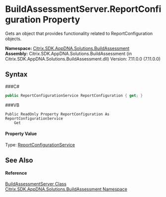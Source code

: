 # BuildAssessmentServer.ReportConfiguration Property 
 

Gets an object that provides functionality related to ReportConfiguration objects.

**Namespace:**&nbsp;<a href="N_Citrix_SDK_AppDNA_Solutions_BuildAssessment">Citrix.SDK.AppDNA.Solutions.BuildAssessment</a><br />**Assembly:**&nbsp;Citrix.SDK.AppDNA.Solutions.BuildAssessment (in Citrix.SDK.AppDNA.Solutions.BuildAssessment.dll) Version: 7.11.0.0 (7.11.0.0)

## Syntax

###C#
```csharp
public ReportConfigurationService ReportConfiguration { get; }
```

###VB
```vbnet
Public ReadOnly Property ReportConfiguration As ReportConfigurationService
	Get
```


#### Property Value
Type: <a href="T_Citrix_SDK_AppDNA_ReportConfigurationService">ReportConfigurationService</a>

## See Also


#### Reference
<a href="T_Citrix_SDK_AppDNA_Solutions_BuildAssessment_BuildAssessmentServer">BuildAssessmentServer Class</a><br /><a href="N_Citrix_SDK_AppDNA_Solutions_BuildAssessment">Citrix.SDK.AppDNA.Solutions.BuildAssessment Namespace</a><br />